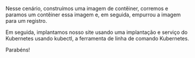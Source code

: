 Nesse cenário, construímos uma imagem de contêiner, corremos e paramos um contêiner
essa imagem e, em seguida, empurrou a imagem para um registro.

Em seguida, implantamos nosso site usando uma implantação e serviço do Kubernetes usando
kubectl, a ferramenta de linha de comando Kubernetes.

Parabéns!